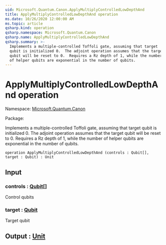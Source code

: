 ```yaml
---
uid: Microsoft.Quantum.Canon.ApplyMultiplyControlledLowDepthAnd
title: ApplyMultiplyControlledLowDepthAnd operation
ms.date: 10/26/2020 12:00:00 AM
ms.topic: article
qsharp.kind: operation
qsharp.namespace: Microsoft.Quantum.Canon
qsharp.name: ApplyMultiplyControlledLowDepthAnd
qsharp.summary: >-
  Implements a multiple-controlled Toffoli gate, assuming that target
  qubit is initialized 0.  The adjoint operation assumes that the target
  qubit will be reset to 0.  Requires a Rz depth of 1, while the number
  of helper qubits are exponential in the number of qubits.
---
```


# ApplyMultiplyControlledLowDepthAnd operation

Namespace: [Microsoft.Quantum.Canon](xref:Microsoft.Quantum.Canon)

Package: [](https://nuget.org/packages/)


Implements a multiple-controlled Toffoli gate, assuming that targetqubit is initialized 0.  The adjoint operation assumes that the targetqubit will be reset to 0.  Requires a Rz depth of 1, while the numberof helper qubits are exponential in the number of qubits.

```qsharp
operation ApplyMultiplyControlledLowDepthAnd (controls : Qubit[], target : Qubit) : Unit
```


## Input

### controls : [Qubit](xref:microsoft.quantum.lang-ref.qubit)[]

Control qubits


### target : [Qubit](xref:microsoft.quantum.lang-ref.qubit)

Target qubit



## Output : [Unit](xref:microsoft.quantum.lang-ref.unit)

